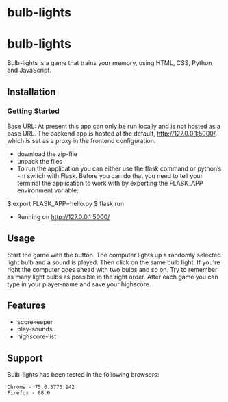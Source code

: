 # bulb-lights
# bulb-lights

Bulb-lights is a game that trains your memory, using HTML, CSS, Python and JavaScript.

## Installation

### Getting Started
Base URL: At present this app can only be run locally and is not hosted as a base URL. The backend app is hosted at the default, http://127.0.0.1:5000/, which is set as a proxy in the frontend configuration.

- download the zip-file
- unpack the files
- To run the application you can either use the flask command or python’s -m switch with Flask. Before you can do that you need to tell your terminal the application to work with by exporting the FLASK_APP environment variable:

$ export FLASK_APP=hello.py
$ flask run
 * Running on http://127.0.0.1:5000/

## Usage

Start the game with the button. The computer lights up a randomly selected light bulb and a sound is played. Then click on the same bulb light. If you're right the computer goes ahead with two bulbs and so on. Try to remember as many light bulbs as possible in the right order.
After each game you can type in your player-name and save your highscore.

## Features

- scorekeeper
- play-sounds
- highscore-list

## Support

Bulb-lights has been tested in the following browsers:

    Chrome - 75.0.3770.142
    Firefox - 68.0
